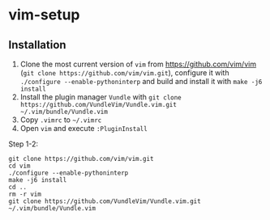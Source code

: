 # vim-setup
## Installation
1. Clone the most current version of `vim` from https://github.com/vim/vim (`git clone https://github.com/vim/vim.git`), configure it with `./configure --enable-pythoninterp` and build and install it with `make -j6 install`
2. Install the plugin manager `Vundle` with `git clone https://github.com/VundleVim/Vundle.vim.git ~/.vim/bundle/Vundle.vim`
3. Copy `.vimrc` to `~/.vimrc`
4. Open `vim` and execute `:PluginInstall`

Step 1-2:
```
git clone https://github.com/vim/vim.git
cd vim
./configure --enable-pythoninterp
make -j6 install
cd ..
rm -r vim
git clone https://github.com/VundleVim/Vundle.vim.git ~/.vim/bundle/Vundle.vim
```
